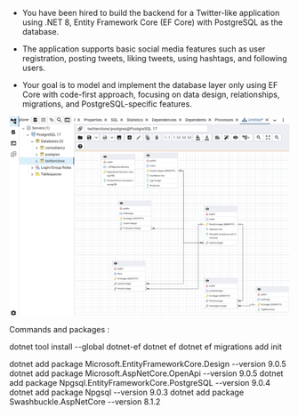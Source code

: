 - You have been hired to build the backend for a Twitter-like application using .NET 8, Entity Framework Core (EF Core) with PostgreSQL as the database. 

- The application supports basic social media features such as user registration, posting tweets, liking tweets, using hashtags, and following users.

- Your goal is to model and implement the database layer only using EF Core with code-first approach, focusing on data design, relationships,  migrations, and PostgreSQL-specific features.


![TwitterSchema](TwitterSchema.png)

Commands and packages : 

dotnet tool install --global dotnet-ef
dotnet ef
dotnet ef migrations add init

dotnet add package Microsoft.EntityFrameworkCore.Design --version 9.0.5
dotnet add package Microsoft.AspNetCore.OpenApi --version 9.0.5
dotnet add package Npgsql.EntityFrameworkCore.PostgreSQL --version 9.0.4
dotnet add package Npgsql --version 9.0.3
dotnet add package Swashbuckle.AspNetCore --version 8.1.2

